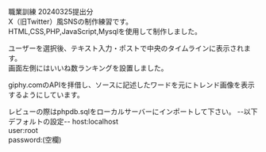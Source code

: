 職業訓練 20240325提出分  
X（旧Twitter）風SNSの制作練習です。  
HTML,CSS,PHP,JavaScript,Mysqlを使用して制作しました。  

ユーザーを選択後、テキスト入力・ポストで中央のタイムラインに表示されます。  
画面左側にはいいね数ランキングを設置しました。  

giphy.comのAPIを拝借し、ソースに記述したワードを元にトレンド画像を表示するようにしています。
  
レビューの際はphpdb.sqlをローカルサーバーにインポートして下さい。
--以下デフォルトの設定--
host:localhost  
user:root  
password:(空欄)
